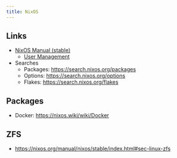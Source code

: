 ```yaml
---
title: NixOS
---
```


## Links
- [NixOS Manual (stable)](https://nixos.org/manual/nixos/stable/)
  - [User Management](https://nixos.org/manual/nixos/stable/index.html#sec-user-management)
- Searches
  - Packages: https://search.nixos.org/packages
  - Options: https://search.nixos.org/options
  - Flakes: https://search.nixos.org/flakes

## Packages
- Docker: https://nixos.wiki/wiki/Docker

## ZFS
- https://nixos.org/manual/nixos/stable/index.html#sec-linux-zfs
